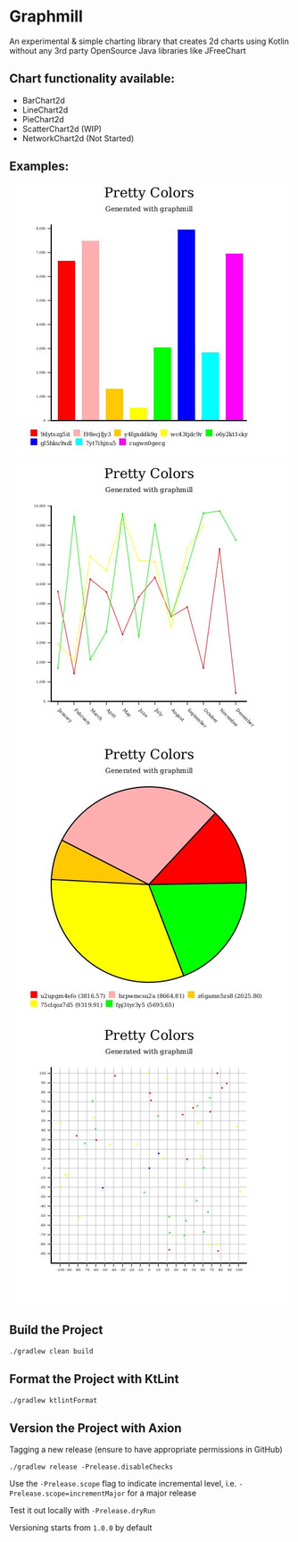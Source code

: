 # Graphmill

An experimental & simple charting library that creates 2d charts using Kotlin without any 3rd party OpenSource Java libraries like JFreeChart

## Chart functionality available:

- BarChart2d
- LineChart2d
- PieChart2d
- ScatterChart2d (WIP)
- NetworkChart2d (Not Started)

## Examples:

![Bar Chart](examples/barchart.jpg)
![Line Chart](examples/linechart.jpg)
![Pie Chart](examples/piechart.jpg)
![Scatter Chart](examples/scatterchart.jpg)

## Build the Project

```shell
./gradlew clean build
```

## Format the Project with KtLint

```shell
./gradlew ktlintFormat
```

## Version the Project with Axion

Tagging a new release (ensure to have appropriate permissions in GitHub)

```shell
./gradlew release -Prelease.disableChecks
```

Use the `-Prelease.scope` flag to indicate incremental level, i.e. `-Prelease.scope=incrementMajor` for a major release

Test it out locally with `-Prelease.dryRun`

Versioning starts from `1.0.0` by default